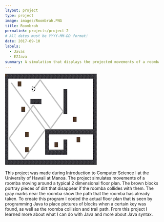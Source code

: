 ```yaml
---
layout: project
type: project
image: images/Roombrah.PNG
title: Roombrah
permalink: projects/project-2
# All dates must be YYYY-MM-DD format!
date: 2017-09-10
labels:
  - Javas
  - EZJava
summary: A simulation that displays the projected movements of a roomba.
---
```


<img class="ui medium right floated rounded image" src="../images/Roombrah.PNG">

This project was made during Introduction to Computer Science I at the University of Hawaii at Manoa. The project simulates movements of a roomba moving around a typical 2 dimensional floor plan. The brown blocks portray pieces of dirt that disappear if the roomba collides with them. The gray marks near the roomba show the path that the roomba has already taken. To create this program I coded the actual floor plan that is seen by programming Java to place pictures of blocks when a certain key was found, as well as the roomba collision and trail path. From this project I learned more about what I can do with Java and more about Java syntax.
